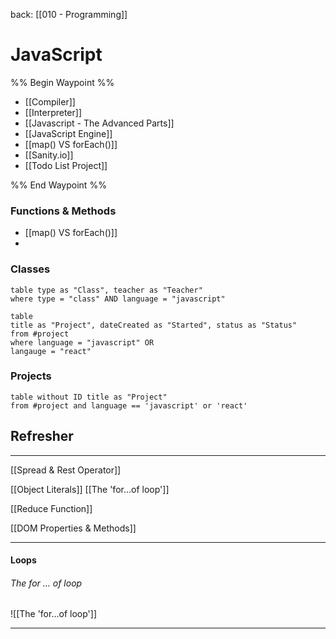 back: [[010 - Programming]]


# JavaScript

%% Begin Waypoint %%
- [[Compiler]]
- [[Interpreter]]
- [[Javascript - The Advanced Parts]]
- [[JavaScript Engine]]
- [[map() VS forEach()]]
- [[Sanity.io]]
- [[Todo List Project]]

%% End Waypoint %%

### Functions & Methods

- [[map() VS forEach()]]
- 

### Classes

```dataview
table type as "Class", teacher as "Teacher"
where type = "class" AND language = "javascript"

```




``` dataview
table
title as "Project", dateCreated as "Started", status as "Status" 
from #project 
where language = "javascript" OR
langauge = "react"
```





### Projects
```dataview
table without ID title as "Project"
from #project and language == 'javascript' or 'react'

```







## Refresher
---

 [[Spread & Rest Operator]]

[[Object Literals]]
[[The 'for...of loop']]

[[Reduce Function]]

[[DOM Properties & Methods]]


___

#### Loops

###### The for ... of loop
![[The 'for...of loop']]

---
